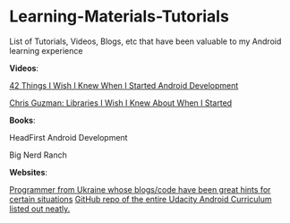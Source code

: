 # Learning-Materials-Tutorials
List of Tutorials, Videos, Blogs, etc that have been valuable to my Android learning experience

**Videos**:

[42 Things I Wish I Knew When I Started Android Development](https://www.youtube.com/watch?v=xwvj3YWe2cw&t=649s)

[Chris Guzman: Libraries I Wish I Knew About When I Started](https://www.youtube.com/watch?v=r7z1dHL90BI)

**Books**:

HeadFirst Android Development

Big Nerd Ranch

**Websites**:

[Programmer from Ukraine whose blogs/code have been great hints for certain situations](http://en.proft.me/)
[GitHub repo of the entire Udacity Android Curriculum listed out neatly.](https://github.com/Enteleform/-RES-/blob/master/%5BLinks%5D/%5BAndroid%5D%20Udacity%20Curriculum.md#full-curriculum-outline) 
